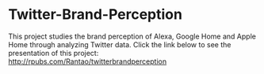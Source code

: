 # Twitter-Brand-Perception
This project studies the brand perception of Alexa, Google Home and Apple Home through analyzing Twitter data.
Click the link below to see the presentation of this project:
http://rpubs.com/Rantao/twitterbrandperception
